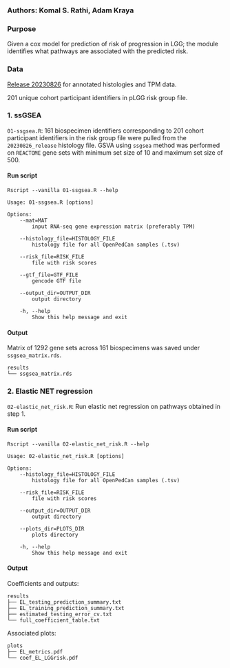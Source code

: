 
### Authors: Komal S. Rathi, Adam Kraya

### Purpose

Given a cox model for prediction of risk of progression in LGG; the module identifies what pathways are associated with the predicted risk.

### Data

[Release 20230826](https://cavatica.sbgenomics.com/u/d3b-bixu-ops/monthly-release-data/files/#q?path=20230826_release) for annotated histologies and TPM data.

201 unique cohort participant identifiers in pLGG risk group file. 

### 1. ssGSEA

`01-ssgsea.R`:  161 biospecimen identifiers corresponding to 201 cohort participant identifiers in the risk group file were pulled from the `20230826_release` histology file. GSVA using `ssgsea` method was performed on `REACTOME` gene sets with minimum set size of 10 and maximum set size of 500.

#### Run script

```
Rscript --vanilla 01-ssgsea.R --help

Usage: 01-ssgsea.R [options]

Options:
	--mat=MAT
		input RNA-seq gene expression matrix (preferably TPM)

	--histology_file=HISTOLOGY_FILE
		histology file for all OpenPedCan samples (.tsv)

	--risk_file=RISK_FILE
		file with risk scores

	--gtf_file=GTF_FILE
		gencode GTF file

	--output_dir=OUTPUT_DIR
		output directory

	-h, --help
		Show this help message and exit
```

#### Output

Matrix of 1292 gene sets across 161 biospecimens was saved under `ssgsea_matrix.rds`.

```
results
└── ssgsea_matrix.rds
```

### 2. Elastic NET regression

`02-elastic_net_risk.R`: Run elastic net regression on pathways obtained in step 1.

#### Run script

```
Rscript --vanilla 02-elastic_net_risk.R --help

Usage: 02-elastic_net_risk.R [options]

Options:
	--histology_file=HISTOLOGY_FILE
		histology file for all OpenPedCan samples (.tsv)

	--risk_file=RISK_FILE
		file with risk scores

	--output_dir=OUTPUT_DIR
		output directory

	--plots_dir=PLOTS_DIR
		plots directory

	-h, --help
		Show this help message and exit
```

#### Output

Coefficients and outputs:

```
results
├── EL_testing_prediction_summary.txt
├── EL_training_prediction_summary.txt
├── estimated_testing_error_cv.txt
└── full_coefficient_table.txt
```

Associated plots:

```
plots
├── EL_metrics.pdf
└── coef_EL_LGGrisk.pdf
```

